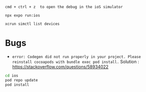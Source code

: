 ```
cmd + ctrl + z  to open the debug in the ioS simulator
```

`npx expo run:ios`

`xcrun simctl list devices`

# Bugs

- `error: Codegen did not run properly in your project. Please reinstall cocoapods with bundle exec pod install.`
  Solution : https://stackoverflow.com/questions/58934022

```sh
cd ios
pod repo update
pod install
```
